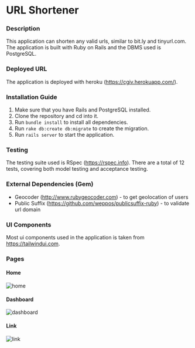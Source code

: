 # URL Shortener
### Description
This application can shorten any valid urls, similar to bit.ly and tinyurl.com. The application is built with Ruby on Rails and the DBMS used is PostgreSQL.
 
### Deployed URL
The application is deployed with heroku (https://cgiv.herokuapp.com/).

### Installation Guide
1. Make sure that you have Rails and PostgreSQL installed.
2. Clone the repository and cd into it.
3. Run `bundle install` to install all dependencies.
4. Run `rake db:create db:migrate` to create the migration.
5. Run `rails server` to start the application.

### Testing 
The testing suite used is RSpec (https://rspec.info). There are a total of 12 tests, covering both model testing and acceptance testing.

### External Dependencies (Gem)
- Geocoder (http://www.rubygeocoder.com) - to get geolocation of users
- Public Suffix (https://github.com/weppos/publicsuffix-ruby) - to validate url domain

### UI Components
Most ui components used in the application is taken from https://tailwindui.com.

### Pages
#### Home

![home](https://imgur.com/pnAgjcF.png)
#### Dashboard

![dashboard](https://imgur.com/2FjiJbP.png)
#### Link
![link](https://imgur.com/qcqKSzL.png)